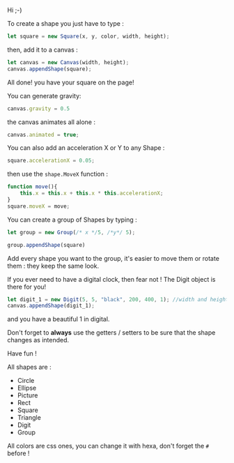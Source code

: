 Hi ;-)

To create a shape you just have to type :
```js
let square = new Square(x, y, color, width, height);
```
then, add it to a canvas :

```js
let canvas = new Canvas(width, height);
canvas.appendShape(square);
```
All done! you have your square on the page!

You can generate gravity:
```js
canvas.gravity = 0.5
```
the canvas animates all alone :
```js
canvas.animated = true;
```
You can also add an acceleration X or Y to any Shape :
```js
square.accelerationX = 0.05;
```

then use the `shape.MoveX` function :
```js
function move(){
    this.x = this.x + this.x * this.accelerationX;
}
square.moveX = move;
```

You can create a group of Shapes by typing :
```js
let group = new Group(/* x */5, /*y*/ 5);

group.appendShape(square)
```
Add every shape you want to the group, it's easier to move them or rotate them : they keep the same look.

If you ever need to have a digital clock, then fear not ! The Digit object is there for you!

```js
let digit_1 = new Digit(5, 5, "black", 200, 400, 1); //width and height aren't working yet, I need to think
canvas.appendShape(digit_1);
```
and you have a beautiful 1 in digital.

Don't forget to **always** use the getters / setters to be sure that the shape changes as intended.

Have fun !


All shapes are : 
- Circle
- Ellipse
- Picture
- Rect
- Square
- Triangle
- Digit
- Group

All colors are css ones, you can change it with hexa, don't forget the `#` before !